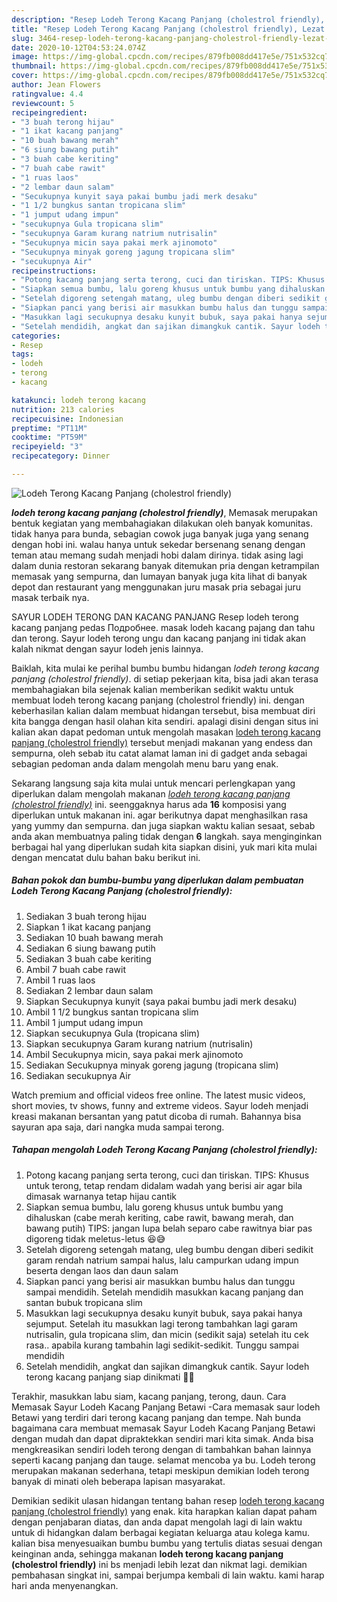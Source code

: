 ```yaml
---
description: "Resep Lodeh Terong Kacang Panjang (cholestrol friendly), Lezat Sekali"
title: "Resep Lodeh Terong Kacang Panjang (cholestrol friendly), Lezat Sekali"
slug: 3464-resep-lodeh-terong-kacang-panjang-cholestrol-friendly-lezat-sekali
date: 2020-10-12T04:53:24.074Z
image: https://img-global.cpcdn.com/recipes/879fb008dd417e5e/751x532cq70/lodeh-terong-kacang-panjang-cholestrol-friendly-foto-resep-utama.jpg
thumbnail: https://img-global.cpcdn.com/recipes/879fb008dd417e5e/751x532cq70/lodeh-terong-kacang-panjang-cholestrol-friendly-foto-resep-utama.jpg
cover: https://img-global.cpcdn.com/recipes/879fb008dd417e5e/751x532cq70/lodeh-terong-kacang-panjang-cholestrol-friendly-foto-resep-utama.jpg
author: Jean Flowers
ratingvalue: 4.4
reviewcount: 5
recipeingredient:
- "3 buah terong hijau"
- "1 ikat kacang panjang"
- "10 buah bawang merah"
- "6 siung bawang putih"
- "3 buah cabe keriting"
- "7 buah cabe rawit"
- "1 ruas laos"
- "2 lembar daun salam"
- "Secukupnya kunyit saya pakai bumbu jadi merk desaku"
- "1 1/2 bungkus santan tropicana slim"
- "1 jumput udang impun"
- "secukupnya Gula tropicana slim"
- "secukupnya Garam kurang natrium nutrisalin"
- "Secukupnya micin saya pakai merk ajinomoto"
- "Secukupnya minyak goreng jagung tropicana slim"
- "secukupnya Air"
recipeinstructions:
- "Potong kacang panjang serta terong, cuci dan tiriskan. TIPS: Khusus untuk terong, tetap rendam didalam wadah yang berisi air agar bila dimasak warnanya tetap hijau cantik"
- "Siapkan semua bumbu, lalu goreng khusus untuk bumbu yang dihaluskan (cabe merah keriting, cabe rawit, bawang merah, dan bawang putih) TIPS: jangan lupa belah separo cabe rawitnya biar pas digoreng tidak meletus-letus 😆😅"
- "Setelah digoreng setengah matang, uleg bumbu dengan diberi sedikit garam rendah natrium sampai halus, lalu campurkan udang impun beserta dengan laos dan daun salam"
- "Siapkan panci yang berisi air masukkan bumbu halus dan tunggu sampai mendidih. Setelah mendidih masukkan kacang panjang dan santan bubuk tropicana slim"
- "Masukkan lagi secukupnya desaku kunyit bubuk, saya pakai hanya sejumput. Setelah itu masukkan lagi terong tambahkan lagi garam nutrisalin, gula tropicana slim, dan micin (sedikit saja) setelah itu cek rasa.. apabila kurang tambahin lagi sedikit-sedikit. Tunggu sampai mendidih"
- "Setelah mendidih, angkat dan sajikan dimangkuk cantik. Sayur lodeh terong kacang panjang siap dinikmati 💁‍♀️"
categories:
- Resep
tags:
- lodeh
- terong
- kacang

katakunci: lodeh terong kacang 
nutrition: 213 calories
recipecuisine: Indonesian
preptime: "PT11M"
cooktime: "PT59M"
recipeyield: "3"
recipecategory: Dinner

---
```



![Lodeh Terong Kacang Panjang (cholestrol friendly)](https://img-global.cpcdn.com/recipes/879fb008dd417e5e/751x532cq70/lodeh-terong-kacang-panjang-cholestrol-friendly-foto-resep-utama.jpg)

<b><i>lodeh terong kacang panjang (cholestrol friendly)</i></b>, Memasak merupakan bentuk kegiatan yang membahagiakan dilakukan oleh banyak komunitas. tidak hanya para bunda, sebagian cowok juga banyak juga yang senang dengan hobi ini. walau hanya untuk sekedar bersenang senang dengan teman atau memang sudah menjadi hobi dalam dirinya. tidak asing lagi dalam dunia restoran sekarang banyak ditemukan pria dengan ketrampilan memasak yang sempurna, dan lumayan banyak juga kita lihat di banyak depot dan restaurant yang menggunakan juru masak pria sebagai juru masak terbaik nya.

SAYUR LODEH TERONG DAN KACANG PANJANG Resep lodeh terong kacang panjang pedas Подробнее. masak lodeh kacang pajang dan tahu dan terong. Sayur lodeh terong ungu dan kacang panjang ini tidak akan kalah nikmat dengan sayur lodeh jenis lainnya.

Baiklah, kita mulai ke perihal bumbu bumbu hidangan <i>lodeh terong kacang panjang (cholestrol friendly)</i>. di setiap pekerjaan kita, bisa jadi akan terasa membahagiakan bila sejenak kalian memberikan sedikit waktu untuk membuat lodeh terong kacang panjang (cholestrol friendly) ini. dengan keberhasilan kalian dalam membuat hidangan tersebut, bisa membuat diri kita bangga dengan hasil olahan kita sendiri. apalagi disini dengan situs ini kalian akan dapat pedoman untuk mengolah masakan <u>lodeh terong kacang panjang (cholestrol friendly)</u> tersebut menjadi makanan yang endess dan sempurna, oleh sebab itu catat alamat laman ini di gadget anda sebagai sebagian pedoman anda dalam mengolah menu baru yang enak.


Sekarang langsung saja kita mulai untuk mencari perlengkapan yang diperlukan dalam mengolah makanan <u><i>lodeh terong kacang panjang (cholestrol friendly)</i></u> ini. seenggaknya harus ada <b>16</b> komposisi yang diperlukan untuk makanan ini. agar berikutnya dapat menghasilkan rasa yang yummy dan sempurna. dan juga siapkan waktu kalian sesaat, sebab anda akan membuatnya paling tidak dengan <b>6</b> langkah. saya menginginkan berbagai hal yang diperlukan sudah kita siapkan disini, yuk mari kita mulai dengan mencatat dulu bahan baku berikut ini.

<!--inarticleads1-->

##### Bahan pokok dan bumbu-bumbu yang diperlukan dalam pembuatan Lodeh Terong Kacang Panjang (cholestrol friendly):

1. Sediakan 3 buah terong hijau
1. Siapkan 1 ikat kacang panjang
1. Sediakan 10 buah bawang merah
1. Sediakan 6 siung bawang putih
1. Sediakan 3 buah cabe keriting
1. Ambil 7 buah cabe rawit
1. Ambil 1 ruas laos
1. Sediakan 2 lembar daun salam
1. Siapkan Secukupnya kunyit (saya pakai bumbu jadi merk desaku)
1. Ambil 1 1/2 bungkus santan tropicana slim
1. Ambil 1 jumput udang impun
1. Siapkan secukupnya Gula (tropicana slim)
1. Siapkan secukupnya Garam kurang natrium (nutrisalin)
1. Ambil Secukupnya micin, saya pakai merk ajinomoto
1. Sediakan Secukupnya minyak goreng jagung (tropicana slim)
1. Sediakan secukupnya Air


Watch premium and official videos free online. The latest music videos, short movies, tv shows, funny and extreme videos. Sayur lodeh menjadi kreasi makanan bersantan yang patut dicoba di rumah. Bahannya bisa sayuran apa saja, dari nangka muda sampai terong. 

<!--inarticleads2-->

##### Tahapan mengolah Lodeh Terong Kacang Panjang (cholestrol friendly):

1. Potong kacang panjang serta terong, cuci dan tiriskan. TIPS: Khusus untuk terong, tetap rendam didalam wadah yang berisi air agar bila dimasak warnanya tetap hijau cantik
1. Siapkan semua bumbu, lalu goreng khusus untuk bumbu yang dihaluskan (cabe merah keriting, cabe rawit, bawang merah, dan bawang putih) TIPS: jangan lupa belah separo cabe rawitnya biar pas digoreng tidak meletus-letus 😆😅
1. Setelah digoreng setengah matang, uleg bumbu dengan diberi sedikit garam rendah natrium sampai halus, lalu campurkan udang impun beserta dengan laos dan daun salam
1. Siapkan panci yang berisi air masukkan bumbu halus dan tunggu sampai mendidih. Setelah mendidih masukkan kacang panjang dan santan bubuk tropicana slim
1. Masukkan lagi secukupnya desaku kunyit bubuk, saya pakai hanya sejumput. Setelah itu masukkan lagi terong tambahkan lagi garam nutrisalin, gula tropicana slim, dan micin (sedikit saja) setelah itu cek rasa.. apabila kurang tambahin lagi sedikit-sedikit. Tunggu sampai mendidih
1. Setelah mendidih, angkat dan sajikan dimangkuk cantik. Sayur lodeh terong kacang panjang siap dinikmati 💁‍♀️


Terakhir, masukkan labu siam, kacang panjang, terong, daun. Cara Memasak Sayur Lodeh Kacang Panjang Betawi -Cara memasak saur lodeh Betawi yang terdiri dari terong kacang panjang dan tempe. Nah bunda bagaimana cara membuat memasak Sayur Lodeh Kacang Panjang Betawi dengan mudah dan dapat dipraktekkan sendiri mari kita simak. Anda bisa mengkreasikan sendiri lodeh terong dengan di tambahkan bahan lainnya seperti kacang panjang dan tauge. selamat mencoba ya bu. Lodeh terong merupakan makanan sederhana, tetapi meskipun demikian lodeh terong banyak di minati oleh beberapa lapisan masyarakat. 

Demikian sedikit ulasan hidangan tentang bahan resep <u>lodeh terong kacang panjang (cholestrol friendly)</u> yang enak. kita harapkan kalian dapat paham dengan penjabaran diatas, dan anda dapat mengolah lagi di lain waktu untuk di hidangkan dalam berbagai kegiatan keluarga atau kolega kamu. kalian bisa menyesuaikan bumbu bumbu yang tertulis diatas sesuai dengan keinginan anda, sehingga makanan <b>lodeh terong kacang panjang (cholestrol friendly)</b> ini bs menjadi lebih lezat dan nikmat lagi. demikian pembahasan singkat ini, sampai berjumpa kembali di lain waktu. kami harap hari anda menyenangkan.
